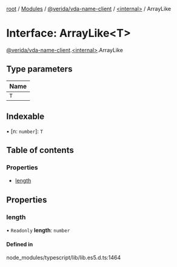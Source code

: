 [root](../README.md) / [Modules](../modules.md) / [@verida/vda-name-client](../modules/verida_vda_name_client.md) / [<internal\>](../modules/verida_vda_name_client._internal_.md) / ArrayLike

# Interface: ArrayLike<T\>

[@verida/vda-name-client](../modules/verida_vda_name_client.md).[<internal\>](../modules/verida_vda_name_client._internal_.md).ArrayLike

## Type parameters

| Name |
| :------ |
| `T` |

## Indexable

▪ [n: `number`]: `T`

## Table of contents

### Properties

- [length](verida_vda_name_client._internal_.ArrayLike.md#length)

## Properties

### length

• `Readonly` **length**: `number`

#### Defined in

node_modules/typescript/lib/lib.es5.d.ts:1464
